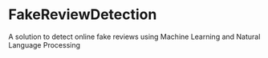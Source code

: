 # FakeReviewDetection
A solution to detect online fake reviews using Machine Learning and Natural Language Processing
